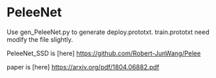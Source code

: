 # PeleeNet

Use gen_PeleeNet.py to generate deploy.prototxt. train.prototxt need modify the file slightly.

PeleeNet_SSD is [here] https://github.com/Robert-JunWang/Pelee

paper is [here] https://arxiv.org/pdf/1804.06882.pdf
